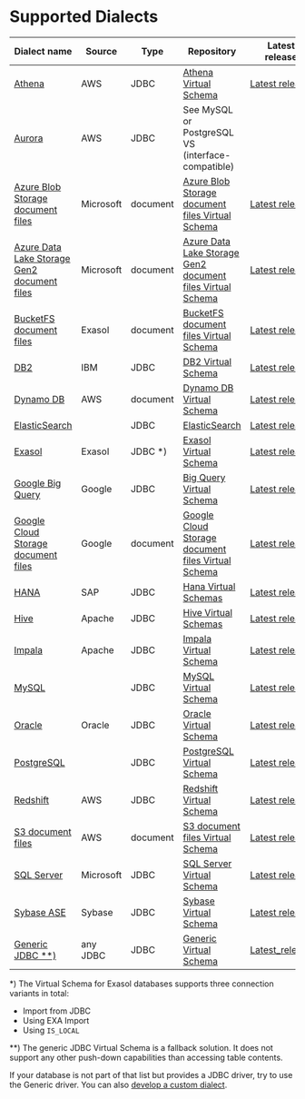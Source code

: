 # Supported Dialects

| Dialect name                                                                       | Source    | Type      | Repository                                                                                               | Latest release                                             |
|------------------------------------------------------------------------------------|-----------|-----------|----------------------------------------------------------------------------------------------------------|------------------------------------------------------------|
| [Athena][athena-dialect-doc]                                                       | AWS       | JDBC      | [Athena Virtual Schema][athena-vs-repository]                                                            | [Latest release][athena-vs-releases]                       |
| [Aurora][aurora-dialect-doc]                                                       | AWS       | JDBC      | See MySQL or PostgreSQL VS  (interface-compatible)                                                       |                                                            |
| [Azure Blob Storage document files][azure-blob-storage-vs-doc]                     | Microsoft | document  | [Azure Blob Storage document files Virtual Schema][azure-blob-storage-vs-repository]                     | [Latest release][azure-blob-storage-vs-releases]           |
| [Azure Data Lake Storage Gen2 document files][azure-data-lake-storage-gen2-vs-doc] | Microsoft | document  | [Azure Data Lake Storage Gen2 document files Virtual Schema][azure-data-lake-storage-gen2-vs-repository] | [Latest release][azure-data-lake-storage-gen2-vs-releases] |
| [BucketFS document files][bucketfs-vs-doc]                                         | Exasol    | document  | [BucketFS document files Virtual Schema][bucketfs-vs-repository]                                         | [Latest release][bucketfs-vs-releases]                     |
| [DB2][db2-dialect-doc]                                                             | IBM       | JDBC      | [DB2 Virtual Schema][db2-virtual-schema-repository]                                                      | [Latest release][db2-virtual-schema-releases]              |
| [Dynamo DB][dynamodb-vs-doc]                                                       | AWS       | document  | [Dynamo DB Virtual Schema][dynamodb-vs-repository]                                                       | [Latest release][dynamodb-vs-releases]                     |
| [ElasticSearch][elasticsearch-dialect-doc]                                         |           | JDBC      | [ElasticSearch][elasticsearch-repository]                                                                | [Latest release][elasticsearch-releases]                   |
| [Exasol][exasol-dialect-doc]                                                       | Exasol    | JDBC *)   | [Exasol Virtual Schema][exasol-vs-repository]                                                            | [Latest release][exasol-vs-releases]                       |
| [Google Big Query][bigquery-dialect-doc]                                           | Google    | JDBC      | [Big Query Virtual Schema][bigquery-virtual-schema-repository]                                           | [Latest release][bigquery-virtual-schema-releases]         |
| [Google Cloud Storage document files][google-cloud-storage-vs-doc]                 | Google    | document  | [Google Cloud Storage document files Virtual Schema][google-cloud-storage-vs-repository]                 | [Latest release][google-cloud-storage-vs-releases]         |
| [HANA][hana-dialect-doc]                                                           | SAP       | JDBC      | [Hana Virtual Schemas][hana-vs-repository]                                                               | [Latest release][hana-vs-releases]                         |
| [Hive][hive-dialect-doc]                                                           | Apache    | JDBC      | [Hive Virtual Schemas][hive-vs-repository]                                                               | [Latest release][hive-vs-releases]                         |
| [Impala][impala-dialect-doc]                                                       | Apache    | JDBC      | [Impala Virtual Schema][impala-vs-repository]                                                            | [Latest release][impala-vs-releases]                       |
| [MySQL][mysql-dialect-doc]                                                         |           | JDBC      | [MySQL Virtual Schema][mysql-vs-repository]                                                              | [Latest release][mysql-vs-releases]                        |
| [Oracle][oracle-dialect-doc]                                                       | Oracle    | JDBC      | [Oracle Virtual Schema][oracle-vs-repository]                                                            | [Latest release][oracle-vs-releases]                       |
| [PostgreSQL][pg-dialect-doc]                                                       |           | JDBC      | [PostgreSQL Virtual Schema][pg-vs-repository]                                                            | [Latest release][pg-vs-releases]                           |
| [Redshift][redshift-dialect-doc]                                                   | AWS       | JDBC      | [Redshift Virtual Schema][redshift-vs-repository]                                                        | [Latest release][redshift-vs-releases]                     |
| [S3 document files][s3-vs-doc]                                                     | AWS       | document  | [S3 document files Virtual Schema][s3-vs-repository]                                                     | [Latest release][s3-vs-releases]                           |
| [SQL Server][sql-server-dialect-doc]                                               | Microsoft | JDBC      | [SQL Server Virtual Schema][sqlserver-vs-repository]                                                     | [Latest release][sqlserver-vs-releases]                    |
| [Sybase ASE][sybase-dialect-doc]                                                   | Sybase    | JDBC      | [Sybase Virtual Schema][sybase-vs-repository]                                                            | [Latest release][sybase-vs-releases]                       |
| [Generic JDBC **)](generic-jdbc-doc)                                               | any JDBC  | JDBC      | [Generic Virtual Schema][generic-vs-repository]                                                          | [Latest_release][generic-vs-releases]                      |

\*) The Virtual Schema for Exasol databases supports three connection variants in total:
* Import from JDBC
* Using EXA Import
* Using `IS_LOCAL`

\**) The generic JDBC Virtual Schema is a fallback solution. It does not support any other push-down capabilities than accessing table contents.

If your database is not part of that list but provides a JDBC driver, try to use the Generic driver. You can also [develop a custom dialect](https://github.com/exasol/virtual-schema-common-jdbc/blob/main/doc/development/developing_a_dialect.md).

[aurora-dialect-doc]: https://github.com/exasol/virtual-schemas/blob/main/doc/dialects/aurora.md

[athena-dialect-doc]: https://github.com/exasol/athena-virtual-schema/blob/main/doc/user_guide/athena_user_guide.md
[athena-vs-releases]: https://github.com/exasol/athena-virtual-schema/releases
[athena-vs-repository]: https://github.com/exasol/athena-virtual-schema

[bigquery-dialect-doc]: https://github.com/exasol/bigquery-virtual-schema/blob/main/doc/user_guide/bigquery_user_guide.md
[bigquery-virtual-schema-releases]: https://github.com/exasol/bigquery-virtual-schema/releases
[bigquery-virtual-schema-repository]: https://github.com/exasol/bigquery-virtual-schema

[db2-dialect-doc]: https://github.com/exasol/db2-virtual-schema/blob/main/doc/user_guide/db2_user_guide.md
[db2-virtual-schema-releases]: https://github.com/exasol/db2-virtual-schema/releases
[db2-virtual-schema-repository]: https://github.com/exasol/db2-virtual-schema

[elasticsearch-dialect-doc]: https://github.com/exasol/elasticsearch-virtual-schema/blob/main/doc/user_guide/elasticsearch_sql_user_guide.md
[elasticsearch-releases]: https://github.com/exasol/elasticsearch-virtual-schema/releases
[elasticsearch-repository]: https://github.com/exasol/elasticsearch-virtual-schema

[exasol-dialect-doc]: https://github.com/exasol/exasol-virtual-schema/blob/master/doc/dialects/exasol.md
[exasol-vs-releases]: https://github.com/exasol/exasol-virtual-schema/releases
[exasol-vs-repository]: https://github.com/exasol/exasol-virtual-schema

[hive-dialect-doc]: https://github.com/exasol/hive-virtual-schema/blob/main/doc/user_guide/hive_user_guide.md
[hive-vs-releases]: https://github.com/exasol/hive-virtual-schema/releases
[hive-vs-repository]: https://github.com/exasol/hive-virtual-schema

[impala-dialect-doc]: https://github.com/exasol/impala-virtual-schema/blob/main/doc/user_guide/impala_user_guide.md
[impala-vs-releases]: https://github.com/exasol/impala-virtual-schema/releases
[impala-vs-repository]: https://github.com/exasol/impala-virtual-schema

[mysql-dialect-doc]: https://github.com/exasol/mysql-virtual-schema/blob/main/doc/user_guide/mysql_user_guide.md
[mysql-vs-releases]: https://github.com/exasol/mysql-virtual-schema/releases
[mysql-vs-repository]: https://github.com/exasol/mysql-virtual-schema

[oracle-dialect-doc]: https://github.com/exasol/oracle-virtual-schema/blob/main/doc/user_guide/oracle_user_guide.md
[oracle-vs-releases]: https://github.com/exasol/oracle-virtual-schema/releases
[oracle-vs-repository]: https://github.com/exasol/oracle-virtual-schema

[pg-vs-releases]: https://github.com/exasol/postgresql-virtual-schema/releases
[pg-vs-repository]: https://github.com/exasol/postgresql-virtual-schema
[pg-dialect-doc]: https://github.com/exasol/postgresql-virtual-schema/blob/main/doc/user_guide/postgresql_user_guide.md

[redshift-dialect-doc]: https://github.com/exasol/redshift-virtual-schema/blob/main/doc/user_guide/redshift_user_guide.md
[redshift-vs-releases]: https://github.com/exasol/redshift-virtual-schema/releases
[redshift-vs-repository]: https://github.com/exasol/redshift-virtual-schema

[hana-dialect-doc]:  https://github.com/exasol/hana-virtual-schema/blob/main/doc/user_guide/user_guide.md
[hana-vs-releases]: https://github.com/exasol/hana-virtual-schema/releases
[hana-vs-repository]: https://github.com/exasol/hana-virtual-schema

[sql-server-dialect-doc]: https://github.com/exasol/sqlserver-virtual-schema/blob/main/doc/user_guide/sqlserver_user_guide.md
[sqlserver-vs-releases]: https://github.com/exasol/sqlserver-virtual-schema/releases
[sqlserver-vs-repository]: https://github.com/exasol/sqlserver-virtual-schema

[sybase-dialect-doc]: https://github.com/exasol/sybase-virtual-schema/blob/main/doc/user_guide/sybase_user_guide.md
[sybase-vs-releases]: https://github.com/exasol/sybase-virtual-schema/releases
[sybase-vs-repository]: https://github.com/exasol/sybase-virtual-schema

[dynamodb-vs-doc]: https://github.com/exasol/dynamodb-virtual-schema/blob/main/doc/user-guide/user_guide.md
[dynamodb-vs-releases]: https://github.com/exasol/dynamodb-virtual-schema/releases
[dynamodb-vs-repository]: https://github.com/exasol/dynamodb-virtual-schema

[azure-blob-storage-vs-doc]: https://github.com/exasol/azure-blob-storage-document-files-virtual-schema/blob/main/doc/user_guide/user_guide.md
[azure-blob-storage-vs-releases]: https://github.com/exasol/azure-blob-storage-document-files-virtual-schema/releases
[azure-blob-storage-vs-repository]: https://github.com/exasol/azure-blob-storage-document-files-virtual-schema

[azure-data-lake-storage-gen2-vs-doc]: https://github.com/exasol/azure-data-lake-storage-gen2-document-files-virtual-schema/blob/main/doc/user_guide/user_guide.md
[azure-data-lake-storage-gen2-vs-releases]: https://github.com/exasol/azure-data-lake-storage-gen2-document-files-virtual-schema/releases
[azure-data-lake-storage-gen2-vs-repository]: https://github.com/exasol/azure-data-lake-storage-gen2-document-files-virtual-schema

[google-cloud-storage-vs-doc]: https://github.com/exasol/google-cloud-storage-document-files-virtual-schema/blob/main/doc/user_guide/user_guide.md
[google-cloud-storage-vs-releases]: https://github.com/exasol/google-cloud-storage-document-files-virtual-schema/releases
[google-cloud-storage-vs-repository]: https://github.com/exasol/google-cloud-storage-document-files-virtual-schema

[s3-vs-doc]: https://github.com/exasol/s3-document-files-virtual-schema/blob/main/doc/user_guide/user_guide.md
[s3-vs-releases]: https://github.com/exasol/s3-document-files-virtual-schema/releases
[s3-vs-repository]: https://github.com/exasol/s3-document-files-virtual-schema

[bucketfs-vs-doc]: https://github.com/exasol/bucketfs-document-files-virtual-schema/blob/main/doc/user_guide/user_guide.md
[bucketfs-vs-releases]: https://github.com/exasol/bucketfs-document-files-virtual-schema/releases
[bucketfs-vs-repository]: https://github.com/exasol/bucketfs-document-files-virtual-schema

<!-- The catch-all generic JDBC VS -->
[generic-vs-doc]: https://github.com/exasol/generic-virtual-schema/blob/main/doc/user_guide/user_guide.md
[generic-vs-releases]: https://github.com/exasol/generic-virtual-schema/releases
[generic-vs-repository]: https://github.com/exasol/generic-virtual-schema
